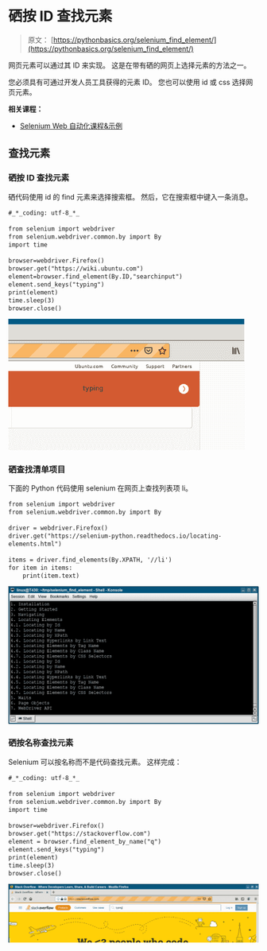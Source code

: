 # 硒按 ID 查找元素

> 原文： [https://pythonbasics.org/selenium_find_element/](https://pythonbasics.org/selenium_find_element/)

网页元素可以通过其 ID 来实现。 这是在带有硒的网页上选择元素的方法之一。

您必须具有可通过开发人员工具获得的元素 ID。 您也可以使用 id 或 css 选择网页元素。

**相关课程：**

*   [Selenium Web 自动化课程&示例](https://gum.co/GjuJxo)

## 查找元素

### 硒按 ID 查找元素

硒代码使用 id 的 find 元素来选择搜索框。 然后，它在搜索框中键入一条消息。

```
#_*_coding: utf-8_*_

from selenium import webdriver
from selenium.webdriver.common.by import By
import time

browser=webdriver.Firefox()
browser.get("https://wiki.ubuntu.com")
element=browser.find_element(By.ID,"searchinput")
element.send_keys("typing")
print(element)
time.sleep(3)
browser.close()

```

![selenium find element by id](img/9afc0d0e17e26be6930a6d0bdba3f350.jpg)

### 硒查找清单项目

下面的 Python 代码使用 selenium 在网页上查找列表项 li。

```
from selenium import webdriver
from selenium.webdriver.common.by import By

driver = webdriver.Firefox()
driver.get("https://selenium-python.readthedocs.io/locating-elements.html")

items = driver.find_elements(By.XPATH, '//li')
for item in items:
    print(item.text)

```

![selenium find list items](img/53c0a3ad6e436f624fdb6710b8f2560a.jpg)

### 硒按名称查找元素

Selenium 可以按名称而不是代码查找元素。 这样完成：

```
#_*_coding: utf-8_*_

from selenium import webdriver
from selenium.webdriver.common.by import By
import time

browser=webdriver.Firefox()
browser.get("https://stackoverflow.com")
element = browser.find_element_by_name("q")
element.send_keys("typing")
print(element)
time.sleep(3)
browser.close()

```

![selenium find element by name](img/da14970297111ba7950c50388c6f1db1.jpg)